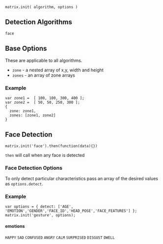 ```
matrix.init( algorithm, options )
```

## Detection Algorithms
`face`
<!-- `thumb-up`
`palm-open`
`palm-closed`
`face-id`
`vehicle-count`
`person-count` -->

## Base Options
These are applicable to all algorithms.

- `zone` - a nested array of x,y, width and height
- `zones` - an array of zone arrays

### Example
```
var zone1 =  [ 100, 100, 300, 400 ];
var zone2 =  [ 50, 50, 250, 300 ];
{
  zone: zone1,
  zones: [zone1, zone2]
}
```

<!-- ## Gesture
```
matrix.init('gesture', options).then(function(data){})
```
`then` will call when any gesture is detected.

### Gesture Options
To trigger on specific gestures pass an array of the desired values as `options.detect`.

### Example
```
var options = { detect: ['THUMB_UP'] };
matrix.init('gesture', options);
```

#### Gestures
`THUMB_UP`
`PALM_OPEN`
`PALM_CLOSED`

### Data Format
// TODO -->

## Face Detection
```
matrix.init('face').then(function(data){})
```  
`then` will call when any face is detected

### Face Detection Options
To only detect particular characteristics pass an array of the desired values as `options.detect`.

### Example
```
var options = { detect: ['AGE', 'EMOTION','GENDER','FACE_ID','HEAD_POSE','FACE_FEATURES'] };
matrix.init('gesture', options);
```

#### emotions
`HAPPY`
`SAD`
`CONFUSED`
`ANGRY`
`CALM`
`SURPRISED`
`DISGUST`
`DWELL`
<!--
## Face Recognition
```
matrix.init('face-id').then(function(data){})
```  
Facial recognition requires a target face to be supplied to it first. This can be provided in the application folder or uploaded to the device.

### Options
To detect a face, supply it in `options.match`. Use an array to recognize multiple faces.

### Example
```
// preuploaded Example - myFace.jpg
matrix.init('face-id', { match: 'myFace' })
```
```
// dynamic faces from dashboard / mobile app / cli
matrix.on('faceUpload', function(data){
  // saves upload to filesystem
  matrix.save(data.name + '.' + data.typeSuffix, data.file);

  // retrieve the configuration variable
  var faces = matrix.faces;

  // update with new face file
  faces.push(data.name);

  // save new face to configuration
  matrix.config('faces', faces);

  // restart application to use new face
  matrix.restartApp();
});

// use configuration for recognition
matrix.init('face', { match: matrix.faces })
```
## Vehicle Counting
```
matrix.init('vehicle-count').then(function(data){})
```  

### Options
Toggle different detection modes depending on circumstances.

### Example
//TODO

## People Counting
```
matrix.init('people-count').then(function(data){})
```
### Options
### Example -->

